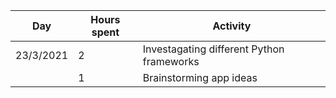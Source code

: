 | Day       | Hours spent | Activity                                  |
|-----------|-------------|-------------------------------------------|
| 23/3/2021 | 2           | Investagating different Python frameworks |
|           | 1           | Brainstorming app ideas                   |
